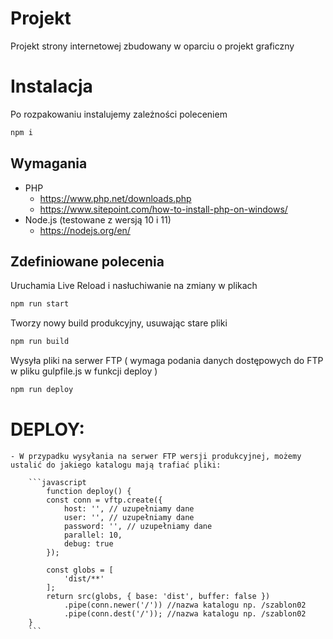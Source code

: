 # Projekt

Projekt strony internetowej zbudowany w oparciu o projekt graficzny

# Instalacja

Po rozpakowaniu instalujemy zależności poleceniem

```bash
npm i
```

## Wymagania

- PHP
    - https://www.php.net/downloads.php
    - https://www.sitepoint.com/how-to-install-php-on-windows/
- Node.js (testowane z wersją 10 i 11)
    - https://nodejs.org/en/

## Zdefiniowane polecenia

Uruchamia Live Reload i nasłuchiwanie na zmiany w plikach

```bash
npm run start
```

Tworzy nowy build produkcyjny, usuwając stare pliki

```bash
npm run build
```

Wysyła pliki na serwer FTP ( wymaga podania danych dostępowych do FTP w pliku gulpfile.js w funkcji deploy )

```bash
npm run deploy
```

# DEPLOY:

    - W przypadku wysyłania na serwer FTP wersji produkcyjnej, możemy ustalić do jakiego katalogu mają trafiać pliki:
        
        ```javascript
            function deploy() {
            const conn = vftp.create({
                host: '', // uzupełniamy dane
                user: '', // uzupełniamy dane
                password: '', // uzupełniamy dane
                parallel: 10,
                debug: true
            });

            const globs = [
                'dist/**'
            ];
            return src(globs, { base: 'dist', buffer: false })
                .pipe(conn.newer('/')) //nazwa katalogu np. /szablon02
                .pipe(conn.dest('/')); //nazwa katalogu np. /szablon02
        }
        ```
    

